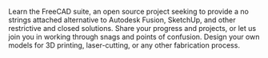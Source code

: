 Learn the FreeCAD suite, an open source project seeking to provide a no
strings attached alternative to Autodesk Fusion, SketchUp, and other
restrictive and closed solutions. Share your progress and projects, or
let us join you in working through snags and points of confusion. Design
your own models for 3D printing, laser-cutting, or any other fabrication
process.
